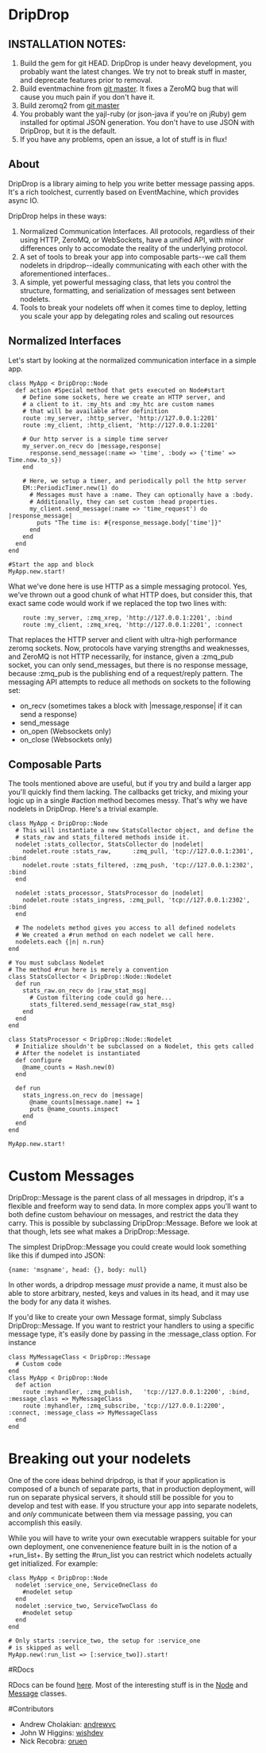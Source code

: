 # DripDrop

## INSTALLATION NOTES:

1. Build the gem for git HEAD. DripDrop is under heavy development, you probably want the latest changes. We try not to break stuff in master, and deprecate features prior to removal.
2. Build eventmachine from [git master](https://github.com/eventmachine/eventmachine). It fixes a ZeroMQ bug that will cause you much pain if you don't have it.
3. Build zeromq2 from [git master](https://github.com/zeromq/zeromq2)
4. You probably want the yajl-ruby (or json-java if you're on jRuby) gem installed for optimal JSON generation. You don't have to use JSON with DripDrop, but it is the default.
5. If you have any problems, open an issue, a lot of stuff is in flux!

## About

DripDrop is a library aiming to help you write better message passing apps. It's a rich toolchest, currently based on EventMachine, which provides async IO. 

DripDrop helps in these ways:

  1. Normalized Communication Interfaces. All protocols, regardless of their using HTTP, ZeroMQ, or WebSockets, have a unified API, with minor differences only to accomodate the reality of the underlying protocol.
  2. A set of tools to break your app into composable parts--we call them nodelets in dripdrop--ideally communicating with each other with the aforementioned interfaces..
  3. A simple, yet powerful messaging class, that lets you control the structure, formatting, and serialization of messages sent between nodelets.
  4. Tools to break your nodelets off when it comes time to deploy, letting you scale your app by delegating roles and scaling out resources


## Normalized Interfaces

Let's start by looking at the normalized communication interface in a simple app.
    
    class MyApp < DripDrop::Node
      def action #Special method that gets executed on Node#start
        # Define some sockets, here we create an HTTP server, and
        # a client to it. :my_hts and :my_htc are custom names
        # that will be available after definition
        route :my_server, :http_server, 'http://127.0.0.1:2201'
        route :my_client, :http_client, 'http://127.0.0.1:2201'
        
        # Our http server is a simple time server
        my_server.on_recv do |message,response|
          response.send_message(:name => 'time', :body => {'time' => Time.now.to_s})
        end
        
        # Here, we setup a timer, and periodically poll the http server
        EM::PeriodicTimer.new(1) do
          # Messages must have a :name. They can optionally have a :body.
          # Additionally, they can set custom :head properties.
          my_client.send_message(:name => 'time_request') do |response_message|
            puts "The time is: #{response_message.body['time']}"
          end
        end
      end
    end
     
    #Start the app and block
    MyApp.new.start!

What we've done here is use HTTP as a simple messaging protocol. Yes, we've thrown out a good chunk of what HTTP does, but consider this, that exact same code would work if we replaced the top two lines with:

        route :my_server, :zmq_xrep, 'http://127.0.0.1:2201', :bind
        route :my_client, :zmq_xreq, 'http://127.0.0.1:2201', :connect

That replaces the HTTP server and client with ultra-high performance zeromq sockets. Now, protocols have varying strengths and weaknesses, and ZeroMQ is not HTTP necessarily, for instance, given a :zmq_pub socket, you can only send_messages, but there is no response message, because :zmq_pub is the publishing end of a request/reply pattern. The messaging API attempts to reduce all methods on sockets to the following set:

  * on_recv (sometimes takes a block with |message,response| if it can send a response)
  * send_message
  * on_open  (Websockets only)
  * on_close (Websockets only)


## Composable Parts

The tools mentioned above are useful, but if you try and build a larger app you'll quickly find them lacking. The callbacks get tricky, and mixing your logic up in a single #action method becomes messy. That's why we have nodelets in DripDrop. Here's a trivial example.

    class MyApp < DripDrop::Node
      # This will instantiate a new StatsCollector object, and define the
      # stats_raw and stats_filtered methods inside it.
      nodelet :stats_collector, StatsCollector do |nodelet|
        nodelet.route :stats_raw,      :zmq_pull, 'tcp://127.0.0.1:2301', :bind
        nodelet.route :stats_filtered, :zmq_push, 'tcp://127.0.0.1:2302', :bind
      end
      
      nodelet :stats_processor, StatsProcessor do |nodelet|
        nodelet.route :stats_ingress, :zmq_pull, 'tcp://127.0.0.1:2302', :bind
      end

      # The nodelets method gives you access to all defined nodelets
      # We created a #run method on each nodelet we call here.
      nodelets.each {|n| n.run}
    end

    # You must subclass Nodelet
    # The method #run here is merely a convention
    class StatsCollector < DripDrop::Node::Nodelet
      def run
        stats_raw.on_recv do |raw_stat_msg|
          # Custom filtering code could go here...
          stats_filtered.send_message(raw_stat_msg)
        end
      end
    end
  
    class StatsProcessor < DripDrop::Node::Nodelet
      # Initialize shouldn't be subclassed on a Nodelet, this gets called
      # After the nodelet is instantiated
      def configure
        @name_counts = Hash.new(0)
      end
      
      def run
        stats_ingress.on_recv do |message|
          @name_counts[message.name] += 1
          puts @name_counts.inspect
        end
      end
    end
    
    MyApp.new.start!

# Custom Messages

  DripDrop::Message is the parent class of all messages in dripdrop, it's a flexible and freeform way to send data. In more complex apps you'll want to both define custom behaviour on messages, and restrict the data they carry. This is possible by subclassing DripDrop::Message. Before we look at that though, lets see what makes a DripDrop::Message. 

  The simplest DripDrop::Message you could create would look something like this if dumped into JSON:
    
    {name: 'msgname', head: {}, body: null}

  In other words, a dripdrop message *must* provide a name, it must also be able to store arbitrary, nested, keys and values in its head, and it may use the body for any data it wishes.

  If you'd like to create your own Message format, simply Subclass DripDrop::Message. If you want to restrict your handlers to using a specific message type, it's easily done by passing in the :message_class option. For instance

    class MyMessageClass < DripDrop::Message
      # Custom code
    end
    class MyApp < DripDrop::Node
      def action
        route :myhandler, :zmq_publish,   'tcp://127.0.0.1:2200', :bind,    :message_class => MyMessageClass 
        route :myhandler, :zmq_subscribe, 'tcp://127.0.0.1:2200', :connect, :message_class => MyMessageClass
      end
    end

# Breaking out your nodelets
  
One of the core ideas behind dripdrop, is that if your application is composed of a bunch of separate parts, that in production deployment, will run on separate physical servers, it should still be possible for you to develop and test with ease. If you structure your app into separate nodelets, and *only* communicate between them via message passing, you can accomplish this easily. 

While you will have to write your own executable wrappers suitable for your own deployment, one convenenience feature built in is the notion of a +run_list+. By setting the #run_list you can restrict which nodelets actually get initialized. For example:

    class MyApp < DripDrop::Node
      nodelet :service_one, ServiceOneClass do
        #nodelet setup
      end
      nodelet :service_two, ServiceTwoClass do
        #nodelet setup
      end
    end

    # Only starts :service_two, the setup for :service_one
    # is skipped as well
    MyApp.new(:run_list => [:service_two]).start!

#RDocs

RDocs can be found [here](http://www.rdoc.info/github/andrewvc/dripdrop/master/frames). Most of the interesting stuff is in the [Node](http://www.rdoc.info/github/andrewvc/dripdrop/master/DripDrop/Node) and [Message](http://www.rdoc.info/github/andrewvc/dripdrop/master/DripDrop/Message) classes.

#Contributors

* Andrew Cholakian: [andrewvc](http://github.com/andrewvc)
* John W Higgins: [wishdev](http://github.com/wishdev)
* Nick Recobra: [oruen](https://github.com/oruen)
